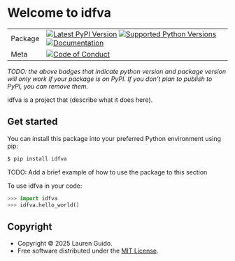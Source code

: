 # Welcome to idfva

|        |        |
|--------|--------|
| Package | [![Latest PyPI Version](https://img.shields.io/pypi/v/idfva.svg)](https://pypi.org/project/idfva/) [![Supported Python Versions](https://img.shields.io/pypi/pyversions/idfva.svg)](https://pypi.org/project/idfva/) [![Documentation](https://readthedocs.org/projects/idfva/badge/?version=latest)](https://idfva.readthedocs.io/en/latest/?badge=latest) |
| Meta   | [![Code of Conduct](https://img.shields.io/badge/Contributor%20Covenant-v2.0%20adopted-ff69b4.svg)](CODE_OF_CONDUCT.md) |

*TODO: the above badges that indicate python version and package version will only work if your package is on PyPI.
If you don't plan to publish to PyPI, you can remove them.*

idfva is a project that (describe what it does here).

## Get started

You can install this package into your preferred Python environment using pip:

```bash
$ pip install idfva
```

TODO: Add a brief example of how to use the package to this section

To use idfva in your code:

```python
>>> import idfva
>>> idfva.hello_world()
```

## Copyright

- Copyright © 2025 Lauren Guido.
- Free software distributed under the [MIT License](./LICENSE).
